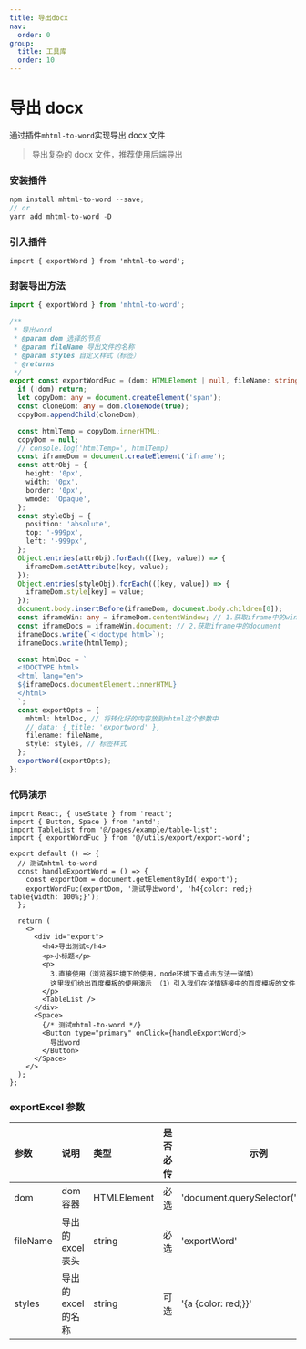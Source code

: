 ```yaml
---
title: 导出docx
nav:
  order: 0
group:
  title: 工具库
  order: 10
---
```


# 导出 docx

通过插件`mhtml-to-word`实现导出 docx 文件

> 导出复杂的 docx 文件，推荐使用后端导出

### 安装插件

```js
npm install mhtml-to-word --save;
// or
yarn add mhtml-to-word -D
```

### 引入插件

`import { exportWord } from 'mhtml-to-word';`

### 封装导出方法

```ts
import { exportWord } from 'mhtml-to-word';

/**
 * 导出word
 * @param dom 选择的节点
 * @param fileName 导出文件的名称
 * @param styles 自定义样式（标签）
 * @returns
 */
export const exportWordFuc = (dom: HTMLElement | null, fileName: string, styles?: string) => {
  if (!dom) return;
  let copyDom: any = document.createElement('span');
  const cloneDom: any = dom.cloneNode(true);
  copyDom.appendChild(cloneDom);

  const htmlTemp = copyDom.innerHTML;
  copyDom = null;
  // console.log('htmlTemp=', htmlTemp)
  const iframeDom = document.createElement('iframe');
  const attrObj = {
    height: '0px',
    width: '0px',
    border: '0px',
    wmode: 'Opaque',
  };
  const styleObj = {
    position: 'absolute',
    top: '-999px',
    left: '-999px',
  };
  Object.entries(attrObj).forEach(([key, value]) => {
    iframeDom.setAttribute(key, value);
  });
  Object.entries(styleObj).forEach(([key, value]) => {
    iframeDom.style[key] = value;
  });
  document.body.insertBefore(iframeDom, document.body.children[0]);
  const iframeWin: any = iframeDom.contentWindow; // 1.获取iframe中的window
  const iframeDocs = iframeWin.document; // 2.获取iframe中的document
  iframeDocs.write(`<!doctype html>`);
  iframeDocs.write(htmlTemp);

  const htmlDoc = `
  <!DOCTYPE html>
  <html lang="en">
  ${iframeDocs.documentElement.innerHTML}
  </html>
  `;
  const exportOpts = {
    mhtml: htmlDoc, // 将转化好的内容放到mhtml这个参数中
    // data: { title: 'exportword' },
    filename: fileName,
    style: styles, // 标签样式
  };
  exportWord(exportOpts);
};
```

### 代码演示

```tsx
import React, { useState } from 'react';
import { Button, Space } from 'antd';
import TableList from '@/pages/example/table-list';
import { exportWordFuc } from '@/utils/export/export-word';

export default () => {
  // 测试mhtml-to-word
  const handleExportWord = () => {
    const exportDom = document.getElementById('export');
    exportWordFuc(exportDom, '测试导出word', 'h4{color: red;} table{width: 100%;}');
  };

  return (
    <>
      <div id="export">
        <h4>导出测试</h4>
        <p>小标题</p>
        <p>
          3.直接使用（浏览器环境下的使用，node环境下请点击方法一详情）
          这里我们给出百度模板的使用演示 （1）引入我们在详情链接中的百度模板的文件
        </p>
        <TableList />
      </div>
      <Space>
        {/* 测试mhtml-to-word */}
        <Button type="primary" onClick={handleExportWord}>
          导出word
        </Button>
      </Space>
    </>
  );
};
```

### exportExcel 参数

| 参数     | 说明                | 类型        | 是否必传 | 示例                                |
| :------- | :------------------ | :---------- | :------- | ----------------------------------- |
| dom      | dom 容器            | HTMLElement | 必选     | 'document.querySelector('.export')' |
| fileName | 导出的 excel 表头   | string      | 必选     | 'exportWord'                        |
| styles   | 导出的 excel 的名称 | string      | 可选     | '{a {color: red;}}'                 |
